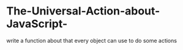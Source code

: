 # The-Universal-Action-about-JavaScript-
write a function about that every object can use to do some actions
